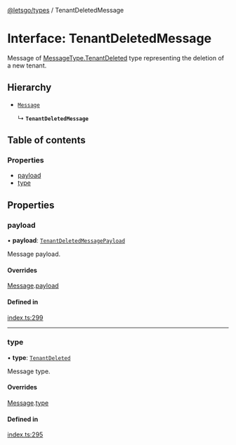 [@letsgo/types](../README.md) / TenantDeletedMessage

# Interface: TenantDeletedMessage

Message of [MessageType.TenantDeleted](../enums/MessageType.md#tenantdeleted) type representing the deletion of a new tenant.

## Hierarchy

- [`Message`](Message.md)

  ↳ **`TenantDeletedMessage`**

## Table of contents

### Properties

- [payload](TenantDeletedMessage.md#payload)
- [type](TenantDeletedMessage.md#type)

## Properties

### payload

• **payload**: [`TenantDeletedMessagePayload`](TenantDeletedMessagePayload.md)

Message payload.

#### Overrides

[Message](Message.md).[payload](Message.md#payload)

#### Defined in

[index.ts:299](https://github.com/tjanczuk/letsgo/blob/4d5649a/packages/types/src/index.ts#L299)

___

### type

• **type**: [`TenantDeleted`](../enums/MessageType.md#tenantdeleted)

Message type.

#### Overrides

[Message](Message.md).[type](Message.md#type)

#### Defined in

[index.ts:295](https://github.com/tjanczuk/letsgo/blob/4d5649a/packages/types/src/index.ts#L295)
